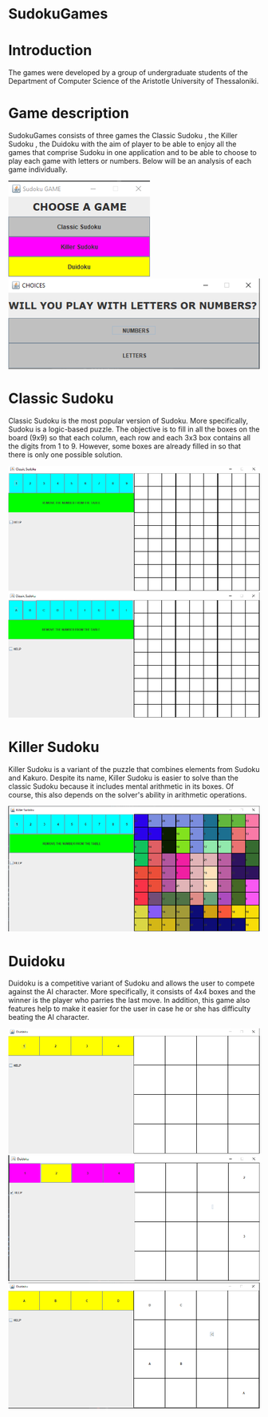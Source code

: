 # SudokuGames
# Introduction
The games were developed by a group of undergraduate students of the Department of Computer Science of the Aristotle University of Thessaloniki.

# Game description
SudokuGames consists of three games the Classic Sudoku , the Killer Sudoku , the Duidoku with the aim of player to be able to enjoy all the games that comprise Sudoku in one application and to be able to choose to play each game with letters or numbers. Below will be an analysis of each game individually.

![Screenshot_1](image/Screenshot_1.png)
![Screenshot_1](image/Screenshot_2.png)

# Classic Sudoku
Classic Sudoku is the most popular version of Sudoku. More specifically, Sudoku is a logic-based puzzle. The objective is to fill in all the boxes on the board (9x9) so that each column, each row and each 3x3 box contains all the digits from 1 to 9. However, some boxes are already filled in so that there is only one possible solution.

![Screenshot_1](image/Screenshot_3.png)
![Screenshot_1](image/Screenshot_4.png)

# Killer Sudoku
Killer Sudoku is a variant of the puzzle that combines elements from Sudoku and Kakuro. Despite its name, Killer Sudoku is easier to solve than the classic Sudoku because it includes mental arithmetic in its boxes. Of course, this also depends on the solver's ability in arithmetic operations.

![Screenshot_1](image/Screenshot_5.png)

# Duidoku
Duidoku is a competitive variant of Sudoku and allows the user to compete against the AI character. More specifically, it consists of 4x4 boxes and the winner is the player who parries the last move. In addition, this game also features help to make it easier for the user in case he or she has difficulty beating the AI character.

![Screenshot_1](image/Screenshot_6.png)
![Screenshot_1](image/Screenshot_7.png)
![Screenshot_1](image/Screenshot_11.png)
<!---![Screenshot_1](image/Screenshot_8.png)
![Screenshot_1](image/Screenshot_9.png)
![Screenshot_1](image/Screenshot_10.png)

![Screenshot_1](image/Screenshot_12.png)-->
